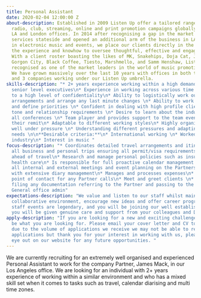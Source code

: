```yaml
---
title: Personal Assistant
date: 2020-02-04 12:00:00 Z
about-description: Established in 2009 Listen Up offer a tailored range of bespoke
  radio, club, streaming, online and print promotion campaigns globally through our
  LA and London offices. In 2014 after recognising a gap in the market we moved our
  services stateside and opened an additional arm of the business in LA. Specialising
  in electronic music and events, we place our clients directly in the spotlight with
  the experience and knowhow to oversee thoughtful, effective and engaging campaigns.
  With a client roster boasting the likes of MK, Snakehips, Doja Cat, Jonas Blue,
  Gorgon City, Black Coffee, Tiesto, Marshmello, and Samm Henshaw, Listen Up are now
  recognised as one of the market leaders in the world of music promotion services.
  We have grown massively over the last 10 years with offices in both the UK and US,
  and 3 companies working under our Listen Up umbrella.
skills-description: "* 2+ years experience working within a high demand business supporting
  senior level executives\n* Experience in working across various time zones\n* Works
  to a high level of confidentiality\n* Ability to logistically work out complex travel
  arrangements and arrange any last minute changes \n* Ability to work to tight deadlines
  and define priorities \n* Confident in dealing with high profile clients – assessing
  tone and relationship requirements \n* Desire to learn about the industry and diarise
  all conferences \n* Team player and provides support to the team even if not within
  their remit\n* Adaptable to different working styles\n* Highly organized and works
  well under pressure \n* Understanding different pressures and adapting to meet those
  needs \n\n**Desirable criteria:**\n* International working \n* Worked within the
  industry\n* Interest in music "
focus-description: "* Coordinates detailed travel arrangements and itineraries for
  all business and personal trips ensuring all permit/visa requirements are obtained
  ahead of travel\n* Research and manage personal policies such as insurances and
  health care\n* Is responsible for full proactive calendar management \n* Coordinates
  all internal and external meetings and event planning on the Partners behalf along
  with extensive diary management\n* Manages and processes expenses\n* Acts as first
  point of contact for any Partner calls\n* Meet and greet clients \n* Scanning any
  filing any documentation referring to the Partner and passing to the relevant person/team\n*
  General office admin"
expectations-description: "We value and listen to our staff whilst maintaining a fun
  collaborative environment, encourage new ideas and offer career progression. Our
  staff events are legendary, and you will be joining our well established team where
  you will be given genuine care and support from your colleagues and Directors. \n"
apply-description: "If you are looking for a new and exciting challenge, then we could
  be what you are looking for. Please email your cover letter and CV to recruitment@listen-up.biz.\n\nUnfortunately,
  due to the volume of applications we receive we may not be able to respond to all
  applications but thank you for your interest in working with us, please keep an
  eye out on our website for any future opportunities. "
---
```


We are currently recruiting for an extremely well organised and experienced Personal Assistant to work for the company Partner, James Mack, in our Los Angeles office. We are looking for an individual with 2+ years experience of working within a similar environment and who has a mixed skill set when it comes to tasks such as travel, calendar diarising and multi time zones. 